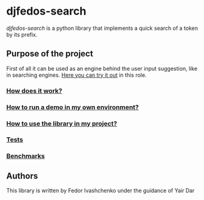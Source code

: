 # djfedos-search

_djfedos-search_ is a python library that implements a quick search of a token by its prefix.

## Purpose of the project
First of all it can be used as an engine behind the user input suggestion, like in searching
engines. [Here you can try it out](http://yairdar.info:8000) in this role.

### [How does it work?](how_does_it_wrok.md)
### [How to run a demo in my own environment?](how_to_run_my_own_demo.md)
### [How to use the library in my project?](how_to_use.md)
### [Tests](tests.md)
### [Benchmarks](benchmarks.md)

## Authors
This library is written by Fedor Ivashchenko under the guidance of Yair Dar
